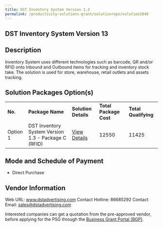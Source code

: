 ```yaml
---
title: DST Inventory System Version 1.3
permalink: /productivity-solutions-grant/solutionrepo/solution2840
---
```


## DST Inventory System Version 13

## Description

Inventory System uses different technologies such as barcode, QR and/or RFID onto Inbound and Outbound items for tracking and inventory stock take. The solution is used for store, warehouse, retail outlets and assets tracking.

## Solution Packages Option(s)

<table>
<tr>
<td><b>No.</b></td>
<td><b>Package Name</b></td>
<td><b>Solution Details</b></td>
<td><b>Total Package Cost</b></td>
<td><b>Total Qualifying</b></td>
</tr>
<tr>
<td>Option 1</td>
<td>DST Inventory System Version 1.3 - Package C (RFID)</td>
<td><a href='https://www.gobusiness.gov.sg/images/psg/DST_Advertising_Invt_20210484_Desensitised_Annex_3_R_Part_3.pdf'>View Details</a></td>
<td>12550</td>
<td>11425</td>
</tr>
</table>

## Mode and Schedule of Payment

 - Direct Purchase

## Vendor Information

 Web URL: www.dstadvertising.com 
Contact Hotline: 86685292 
Contact Email: sales@dstadvertising.com 


Interested companies can get a quotation from the pre-approved vendor, before applying for the PSG through the <a href='https://www.businessgrants.gov.sg/'>Business Grant Portal (BGP)</a>.
<script src="/jquery/resize-tables.js"></script>
